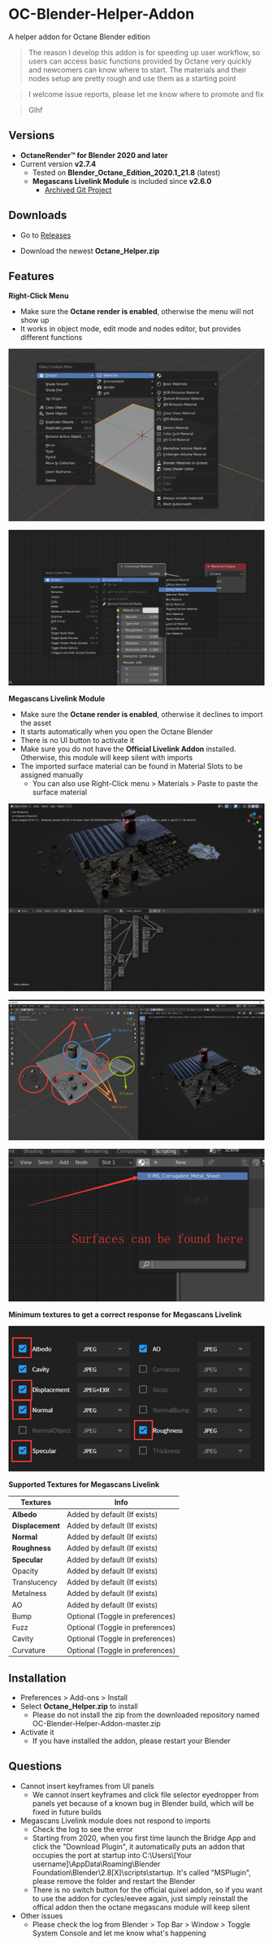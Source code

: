 # OC-Blender-Helper-Addon

A helper addon for Octane Blender edition



> The reason I develop this addon is for speeding up user workflow, so users can access basic functions provided by Octane very quickly and newcomers can know where to start. The materials and their nodes setup are pretty rough and use them as a starting point

> I welcome issue reports, please let me know where to promote and fix

> Glhf



## Versions

* **OctaneRender™ for Blender 2020 and later**
* Current version **v2.7.4**
  * Tested on **Blender_Octane_Edition_2020.1_21.8** (latest)
  * **Megascans Livelink Module** is included since **v2.6.0**
    * [Archived Git Project](https://github.com/Yichen-Dou/MSLiveLink-OC-Blender)

## Downloads

* Go to [Releases](https://github.com/Yichen-Dou/OC-Blender-Helper-Addon/releases)

* Download the newest **Octane_Helper.zip**

## Features

**Right-Click Menu**

* Make sure the **Octane render is enabled**, otherwise the menu will not show up
* It works in object mode, edit mode and nodes editor, but provides different functions

![1591685781241](assets/1591685781241.png)

![1591686366725](assets/1591686366725.png)

**Megascans Livelink Module**

* Make sure the **Octane render is enabled**, otherwise it declines to import the asset
* It starts automatically when you open the Octane Blender
* There is no UI button to activate it
* Make sure you do not have the **Official Livelink Addon** installed. Otherwise, this module will keep silent with imports
* The imported surface material can be found in Material Slots to be assigned manually
  * You can also use Right-Click menu > Materials > Paste to paste the surface material

![image-20200308174856061](assets/image-20200308174856061.png)

![image-20200308175602574](assets/image-20200308175602574.png)

![image-20200613123137705](assets/image-20200613123137705.png)

**Minimum textures to get a correct response for Megascans Livelink**

![image-20200308173100845](assets/image-20200308173100845.png)

**Supported Textures for Megascans Livelink**

| Textures         | Info                             |
| ---------------- | -------------------------------- |
| **Albedo**       | Added by default (If exists)     |
| **Displacement** | Added by default (If exists)     |
| **Normal**       | Added by default (If exists)     |
| **Roughness**    | Added by default (If exists)     |
| **Specular**     | Added by default (If exists)     |
| Opacity          | Added by default (If exists)     |
| Translucency     | Added by default (If exists)     |
| Metalness        | Added by default (If exists)     |
| AO               | Added by default (If exists)     |
| Bump             | Optional (Toggle in preferences) |
| Fuzz             | Optional (Toggle in preferences) |
| Cavity           | Optional (Toggle in preferences) |
| Curvature        | Optional (Toggle in preferences) |

## Installation

* Preferences > Add-ons > Install
* Select **Octane_Helper.zip** to install
  * Please do not install the zip from the downloaded repository named OC-Blender-Helper-Addon-master.zip
* Activate it
  * If you have installed the addon, please restart your Blender

## Questions

* Cannot insert keyframes from UI panels
  * We cannot insert keyframes and click file selector eyedropper from panels yet because of a known bug in Blender build, which will be fixed in future builds
* Megascans Livelink module does not respond to imports
  * Check the log to see the error
  * Starting from 2020, when you first time launch the Bridge App and click the "Download Plugin", it automatically puts an addon that occupies the port at startup into C:\Users\\[Your username]\AppData\Roaming\Blender Foundation\Blender\2.8[X]\scripts\startup. It's called "MSPlugin", please remove the folder and restart the Blender
  * There is no switch button for the official quixel addon, so if you want to use the addon for cycles/eevee again, just simply reinstall the offical addon then the octane megascans module will keep silent
* Other issues
  * Please check the log from Blender > Top Bar > Window > Toggle System Console and let me know what's happening
